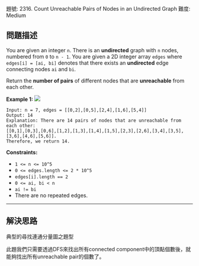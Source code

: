 題號: 2316. Count Unreachable Pairs of Nodes in an Undirected Graph
難度: Medium

## 問題描述
You are given an integer `n`. There is an **undirected** graph with `n` nodes, numbered from `0` to `n - 1`. You are given a 2D integer array `edges` where `edges[i] = [ai, bi]` denotes that there exists an **undirected** edge connecting nodes `ai` and `bi`.

Return the **number of pairs** of different nodes that are **unreachable** from each other.

**Example 1:**
![](https://i.imgur.com/uuyA5jB.png)
```
Input: n = 7, edges = [[0,2],[0,5],[2,4],[1,6],[5,4]]
Output: 14
Explanation: There are 14 pairs of nodes that are unreachable from each other:
[[0,1],[0,3],[0,6],[1,2],[1,3],[1,4],[1,5],[2,3],[2,6],[3,4],[3,5],[3,6],[4,6],[5,6]].
Therefore, we return 14.
```

**Constraints:**

- `1 <= n <= 10^5`
- `0 <= edges.length <= 2 * 10^5`
- `edges[i].length == 2`
- `0 <= ai, bi < n`
- `ai != bi`
- There are no repeated edges.

---
## 解決思路
典型的尋找連通分量圖之題型

此題我們只需要透過DFS來找出所有connected component中的頂點個數後，就能夠找出所有unreachable pair的個數了。
